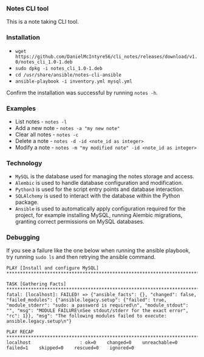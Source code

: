 ### Notes CLI tool
This is a note taking CLI tool.


### Installation
- `wget https://github.com/DanielMcIntyre56/cli_notes/releases/download/v1.0/notes_cli_1.0-1.deb`
- `sudo dpkg -i notes_cli_1.0-1.deb` 
- `cd /usr/share/ansible/notes-cli-ansible`
- `ansible-playbook -i inventory.yml mysql.yml`

Confirm the installation was successful by running `notes -h`.


### Examples
- List notes - `notes -l`
- Add a new note - `notes -a "my new note"`
- Clear all notes - `notes -c`
- Delete a note - `notes -d -id <note_id as integer>`
- Modify a note - `notes -m "my modified note" -id <note_id as integer>`


### Technology
- `MySQL` is the database used for managing the notes storage and access.
- `Alembic` is used to handle database configuration and modification.
- `Python3` is used for the script entry points and database interaction.
- `SQLAlchemy` is used to interact with the database within the Python package.
- `Ansible` is used to automatically apply configuration required for the project, for example installing MySQL, running Alembic migrations, granting correct permissions on MySQL databases.


### Debugging
If you see a failure like the one below when running the ansible playbook, try running `sudo ls` and then retrying the ansible command.
```
PLAY [Install and configure MySQL] ****************************************************************************************************************************************************************************

TASK [Gathering Facts] ****************************************************************************************************************************************************************************************
fatal: [localhost]: FAILED! => {"ansible_facts": {}, "changed": false, "failed_modules": {"ansible.legacy.setup": {"failed": true, "module_stderr": "sudo: a password is required\n", "module_stdout": "", "msg": "MODULE FAILURE\nSee stdout/stderr for the exact error", "rc": 1}}, "msg": "The following modules failed to execute: ansible.legacy.setup\n"}

PLAY RECAP ****************************************************************************************************************************************************************************************************
localhost                  : ok=0    changed=0    unreachable=0    failed=1    skipped=0    rescued=0    ignored=0 
```
